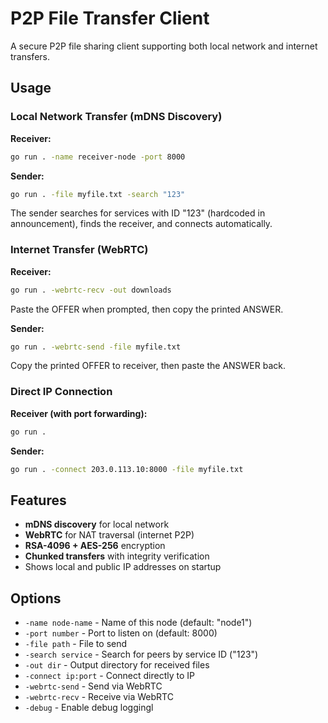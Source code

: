 # P2P File Transfer Client

A secure P2P file sharing client supporting both local network and internet transfers.

## Usage

### Local Network Transfer (mDNS Discovery)

**Receiver:**
```bash
go run . -name receiver-node -port 8000
```

**Sender:**
```bash
go run . -file myfile.txt -search "123"
```
The sender searches for services with ID "123" (hardcoded in announcement), finds the receiver, and connects automatically.

### Internet Transfer (WebRTC)

**Receiver:**
```bash
go run . -webrtc-recv -out downloads
```
Paste the OFFER when prompted, then copy the printed ANSWER.

**Sender:**
```bash
go run . -webrtc-send -file myfile.txt
```
Copy the printed OFFER to receiver, then paste the ANSWER back.

### Direct IP Connection

**Receiver (with port forwarding):**
```bash
go run .
```

**Sender:**
```bash
go run . -connect 203.0.113.10:8000 -file myfile.txt
```

## Features

- **mDNS discovery** for local network
- **WebRTC** for NAT traversal (internet P2P)  
- **RSA-4096 + AES-256** encryption
- **Chunked transfers** with integrity verification
- Shows local and public IP addresses on startup

## Options

- `-name node-name` - Name of this node (default: "node1")
- `-port number` - Port to listen on (default: 8000)
- `-file path` - File to send
- `-search service` - Search for peers by service ID ("123")
- `-out dir` - Output directory for received files  
- `-connect ip:port` - Connect directly to IP
- `-webrtc-send` - Send via WebRTC
- `-webrtc-recv` - Receive via WebRTC
- `-debug` - Enable debug loggingl